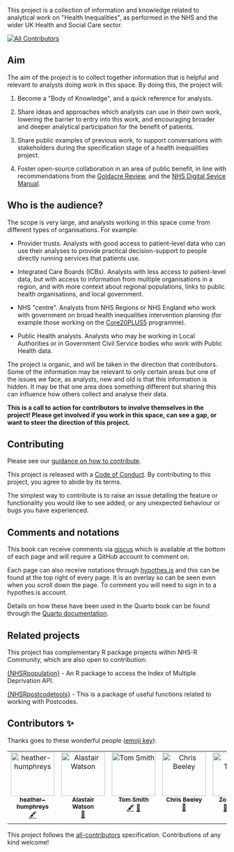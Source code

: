 This project is a collection of information and knowledge related to analytical work on "Health Inequalities", as performed in the NHS and the wider UK Health and Social Care sector.
<!-- ALL-CONTRIBUTORS-BADGE:START - Do not remove or modify this section -->
[![All Contributors](https://img.shields.io/badge/all_contributors-7-orange.svg?style=flat-square)](#contributors-)
<!-- ALL-CONTRIBUTORS-BADGE:END -->

## Aim

The aim of the project is to collect together information that is helpful and relevant to analysts doing work in this space. By doing this, the project will:

1.  Become a "Body of Knowledge", and a quick reference for analysts.

2.  Share ideas and approaches which analysts can use in their own work, lowering the barrier to entry into this work, and encouraging broader and deeper analytical participation for the benefit of patients.

3.  Share public examples of previous work, to support conversations with stakeholders during the specification stage of a health inequalities project.

4.  Foster open-source collaboration in an area of public benefit, in line with recommendations from the [Goldacre Review](https://www.gov.uk/government/publications/better-broader-safer-using-health-data-for-research-and-analysis/better-broader-safer-using-health-data-for-research-and-analysis#modern-open-working-methods-for-nhs-data-analysis), and the [NHS Digital Sevice Manual](https://service-manual.nhs.uk/standards-and-technology/service-standard-points/12-make-new-source-code-open).

## Who is the audience?

The scope is very large, and analysts working in this space come from different types of organisations. For example:

-   Provider trusts. Analysts with good access to patient-level data who can use their analyses to provide practical decision-support to people directly running services that patients use.

-   Integrated Care Boards (ICBs). Analysts with less access to patient-level data, but with access to information from multiple organisations in a region, and with more context about regional populations, links to public health organisations, and local government.

-   NHS "centre". Analysts from NHS Regions or NHS England who work with government on broad health inequalities intervention planning (for example those working on the [Core20PLUS5](https://www.england.nhs.uk/about/equality/equality-hub/national-healthcare-inequalities-improvement-programme/core20plus5/) programme).

-   Public Health analysts. Analysts who may be working in Local Authorities or in Government Civil Service bodies who work with Public Health data.

The project is organic, and will be taken in the direction that contributors. Some of the information may be relevant to only certain areas but one of the issues we face, as analysts, new and old is that this information is hidden. It may be that one area does something different but sharing this can influence how others collect and analyse their data.

**This is a call to action for contributors to involve themselves in the project! Please get involved if you work in this space, can see a gap, or want to steer the direction of this project.**

## Contributing

Please see our [guidance on how to contribute](https://tools.nhsrcommunity.com/contribution.html).

This project is released with a [Code of Conduct](./CODE_OF_CONDUCT.md). By contributing to this project, you agree to abide by its terms.

The simplest way to contribute is to raise an issue detailing the feature or functionality you would like to see added, or any unexpected behaviour or bugs you have experienced.

## Comments and notations

This book can receive comments via [giscus](https://giscus.app/) which is available at the bottom of each page and will require a GitHub account to comment on.

Each page can also receive notations through [hypothes.is](https://web.hypothes.is/about/) and this can be found at the top right of every page. It is an overlay so can be seen even when you scroll down the page. To comment you will need to sign in to a hypothes.is account.

Details on how these have been used in the Quarto book can be found through the [Quarto documentation](https://quarto.org/docs/reference/projects/books.html#comments).

## Related projects

This project has complementary R package projects within NHS-R Community, which are also open to contribution:

[{NHSRpopulation}](https://nhs-r-community.github.io/NHSRpopulation/ "Link to the {NHSRpopulation} package website") - An R package to access the Index of Multiple Deprivation API.

[{NHSRpostcodetools}](https://nhs-r-community.github.io/NHSRpostcodetools/ "Link to {NHSRpostcodetools} package website") - This is a package of useful functions related to working with Postcodes.

## Contributors ✨

Thanks goes to these wonderful people ([emoji key](https://allcontributors.org/docs/en/emoji-key)):

<!-- ALL-CONTRIBUTORS-LIST:START - Do not remove or modify this section -->
<!-- prettier-ignore-start -->
<!-- markdownlint-disable -->
<table>
  <tbody>
    <tr>
      <td align="center" valign="top" width="14.28%"><a href="https://github.com/heather-humphreys"><img src="https://avatars.githubusercontent.com/u/154340810?v=4?s=100" width="100px;" alt="heather-humphreys"/><br /><sub><b>heather-humphreys</b></sub></a><br /><a href="#content-heather-humphreys" title="Content">🖋</a></td>
      <td align="center" valign="top" width="14.28%"><a href="https://github.com/AlWatson20"><img src="https://avatars.githubusercontent.com/u/108326492?v=4?s=100" width="100px;" alt="Alastair Watson"/><br /><sub><b>Alastair Watson</b></sub></a><br /><a href="https://github.com/nhs-r-community/health-inequalities-notebook/pulls?q=is%3Apr+reviewed-by%3AAlWatson20" title="Reviewed Pull Requests">👀</a></td>
      <td align="center" valign="top" width="14.28%"><a href="https://github.com/ThomUK"><img src="https://avatars.githubusercontent.com/u/10871342?v=4?s=100" width="100px;" alt="Tom Smith"/><br /><sub><b>Tom Smith</b></sub></a><br /><a href="#content-ThomUK" title="Content">🖋</a> <a href="https://github.com/nhs-r-community/health-inequalities-notebook/pulls?q=is%3Apr+reviewed-by%3AThomUK" title="Reviewed Pull Requests">👀</a></td>
      <td align="center" valign="top" width="14.28%"><a href="https://chrisbeeley.github.io/chris_beeley_blog/"><img src="https://avatars.githubusercontent.com/u/1259867?v=4?s=100" width="100px;" alt="Chris Beeley"/><br /><sub><b>Chris Beeley</b></sub></a><br /><a href="https://github.com/nhs-r-community/health-inequalities-notebook/issues?q=author%3AChrisBeeley" title="Bug reports">🐛</a></td>
      <td align="center" valign="top" width="14.28%"><a href="https://philosopher-analyst.netlify.app/"><img src="https://avatars.githubusercontent.com/u/39963221?v=4?s=100" width="100px;" alt="Zoë Turner"/><br /><sub><b>Zoë Turner</b></sub></a><br /><a href="https://github.com/nhs-r-community/health-inequalities-notebook/pulls?q=is%3Apr+reviewed-by%3ALextuga007" title="Reviewed Pull Requests">👀</a> <a href="https://github.com/nhs-r-community/health-inequalities-notebook/commits?author=Lextuga007" title="Code">💻</a> <a href="#content-Lextuga007" title="Content">🖋</a></td>
      <td align="center" valign="top" width="14.28%"><a href="https://github.com/DCEW"><img src="https://avatars.githubusercontent.com/u/112561799?v=4?s=100" width="100px;" alt="Claire Welsh"/><br /><sub><b>Claire Welsh</b></sub></a><br /><a href="#content-DCEW" title="Content">🖋</a></td>
      <td align="center" valign="top" width="14.28%"><a href="https://github.com/wyuill"><img src="https://avatars.githubusercontent.com/u/10546300?v=4?s=100" width="100px;" alt="wyuill"/><br /><sub><b>wyuill</b></sub></a><br /><a href="#content-wyuill" title="Content">🖋</a></td>
    </tr>
  </tbody>
</table>

<!-- markdownlint-restore -->
<!-- prettier-ignore-end -->

<!-- ALL-CONTRIBUTORS-LIST:END -->

This project follows the [all-contributors](https://github.com/all-contributors/all-contributors) specification. Contributions of any kind welcome!